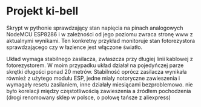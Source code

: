 # Projekt ki-bell

Skrypt w pythonie sprawdzający stan napięcia na pinach analogowych NodeMCU ESP8286 i w zależności od jego poziomu zwraca stronę www z aktualnymi wynikami.
Ten konkretny przykład monitoruje stan fotorezystora sprawdzającego czy w łazience jest włączone światło.

Układ wymaga stabilnego zasilacza, zwłaszcza przy długiej linii kablowej z fotorezystorem. W moim przypadku układ działał na pojedyńczej parze skrętki długości ponad 20 metrów. Stabilność oprócz zasilacza wynikała również z użytego modułu ESP, jedne miały notoryczne zawieszenia i wymagały resetu zasilaniem, inne działały miesiącami bezproblemowo. nie było korelacji między częstotliwością zawieszenia a źródłem pochodzenia (drogi renomowany sklep w polsce, o połowę tańsze z aliexpress)
